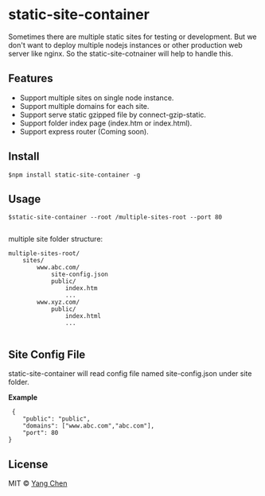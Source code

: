 # static-site-container
Sometimes there are multiple static sites for testing or development. 
But we don't want to deploy multiple nodejs instances or other production web server like nginx. 
So the static-site-cotnainer will help to handle this.

## Features

 * Support multiple sites on single node instance.
 * Support multiple domains for each site.
 * Support serve static gzipped file by connect-gzip-static.
 * Support folder index page (index.htm or index.html).
 * Support express router (Coming soon).  

## Install
```
$npm install static-site-container -g
```

## Usage
```
$static-site-container --root /multiple-sites-root --port 80
 
```

multiple site folder structure:
```
multiple-sites-root/
    sites/
        www.abc.com/
            site-config.json        
            public/
                index.htm
                ...
        www.xyz.com/
            public/
                index.html
                ...
            
```

## Site Config File

static-site-container will read config file named site-config.json under site folder.  

**Example**
```
 {
    "public": "public",
    "domains": ["www.abc.com","abc.com"],
    "port": 80
}

```


## License

MIT © [Yang Chen](https://github.com/etechi)

